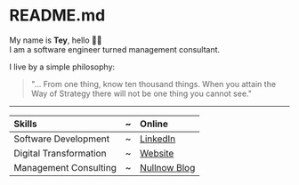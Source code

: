 # README.md

My name is **Tey**, hello 👋🏾  
I am a software engineer turned management consultant.

I live by a simple philosophy:  
> "... From one thing, know ten thousand things. When you attain the Way of Strategy there will not be one thing you cannot see."

---

Skills | ~ | Online
:--- | --- | :---
Software Development | ~ | [LinkedIn](https://linkedin.com/in/nullthefirst)
Digital Transformation | ~ | [Website](https://ninte.dev)
Management Consulting | ~ | [Nullnow Blog](https://blog.nullnow.com)
